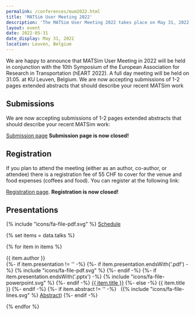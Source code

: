 ```yaml
---
permalink: /conferences/mum2022.html
title: 'MATSim User Meeting 2022'
description: 'The MATSim User Meeting 2022 takes place on May 31, 2022 in Leuven, Belgium.'
layout: event
date: 2022-05-31
date_display: May 31, 2022
location: Leuven, Belgium
---
```


<div class="lead">
We are happy to announce that MATSim User Meeting in 2022 will be held in conjunction
with the 10th Symposium of the European Association for Research in Transportation
(hEART 2022). A full day meeting will be held on 31.05. at KU Leuven, Belgium. 
We are now accepting submissions of 1-2 pages extended abstracts that should describe 
your recent MATSim work
</div>

<div class="grid border" data-layout="50-50">

<div>

## Submissions

We are now accepting submissions of 1-2 pages extended abstracts that should describe 
your recent MATSim work:

[Submission page](httpshttps://easychair.org/conferences/?conf=mum2022]) **Submission page is now closed!**

</div>

<div>

## Registration

If you plan to attend the meeting (either as an author, co-author, or attendee) 
there is a registration fee of 55 CHF to cover for the venue and food expenses 
(coffees and food). You can register at the following link:

[Registration page](https://www.eventbrite.com/e/matsim-user-meeting-2022-tickets-276948700017). 
**Registration is now closed!**

</div>
</div>

## Presentations

{% include "icons/fa-file-pdf.svg" %} [Schedule](/conferences/mum2022/schedule.pdf)



{% set items = data.talks %}
<div>{% for item in items %}
	<p>
		{{ item.author }}<br>
		{%- if item.presentation != '' -%}
			{%- if item.presentation.endsWith('.pdf') -%}
				{% include "icons/fa-file-pdf.svg" %} 
			{%- endif -%}
			{%- if item.presentation.endsWith('.pptx') -%}
				{% include "icons/fa-file-powerpoint.svg" %} 
			{%- endif -%}
			<a href="/conferences/mum2022/presentations/{{ item.presentation }}">{{ item.title }}</a>
		{%- else -%}
			{{ item.title }}
		{%- endif -%}
		{%- if item.abstract != '' -%}
			&nbsp;&nbsp;({% include "icons/fa-file-lines.svg" %} <a href="/conferences/mum2022/abstracts/{{ item.abstract }}">Abstract</a>)
		{%- endif -%}
	</p>{% endfor %}
</div>

